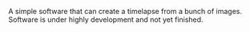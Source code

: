 A simple software that can create a timelapse from a bunch of images.
Software is under highly development and not yet finished.
